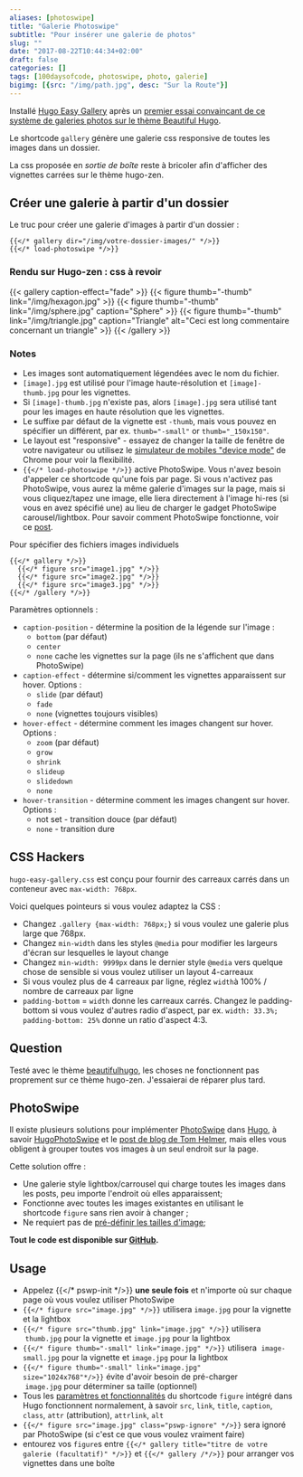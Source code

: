 ```yaml
---
aliases: [photoswipe]
title: "Galerie Photoswipe"
subtitle: "Pour insérer une galerie de photos"
slug: ""
date: "2017-08-22T10:44:34+02:00"
draft: false
categories: []
tags: [100daysofcode, photoswipe, photo, galerie]
bigimg: [{src: "/img/path.jpg", desc: "Sur la Route"}]
---
```


Installé [Hugo Easy Gallery](https://www.liwen.id.au/heg/) après un [premier essai convaincant de ce système de galeries photos sur le thème Beautiful Hugo](https://100daysofcode.christopheducamp.com/2017/07/27/%C3%A9chantillon-de-galerie-photoswipe/).

Le shortcode `gallery` génère une galerie css responsive de toutes les images dans un dossier. 

La css proposée en *sortie de boîte*  reste à bricoler afin d'afficher des vignettes carrées sur le thème hugo-zen.<!--more-->


## Créer une galerie à partir d'un dossier

Le truc pour créer une galerie d'images à partir d'un dossier :

```
{{</* gallery dir="/img/votre-dossier-images/" */>}}
{{</* load-photoswipe */>}}
```

### Rendu sur Hugo-zen : css à revoir 

{{< gallery caption-effect="fade" >}}
  {{< figure thumb="-thumb" link="/img/hexagon.jpg" >}}
  {{< figure thumb="-thumb" link="/img/sphere.jpg" caption="Sphere" >}}
  {{< figure thumb="-thumb" link="/img/triangle.jpg" caption="Triangle" alt="Ceci est long commentaire concernant un triangle" >}}
{{< /gallery >}}

### Notes 

- Les images sont automatiquement légendées avec le nom du fichier.
- `[image].jpg` est utilisé pour l'image haute-résolution et `[image]-thumb.jpg` pour les vignettes.
- Si `[image]-thumb.jpg` n'existe pas, alors `[image].jpg` sera utilisé tant pour les images en haute résolution que les vignettes.
- Le suffixe par défaut de la vignette est `-thumb`, mais vous pouvez en spécifier un différent, par ex. `thumb="-small"` or `thumb="_150x150"`.
- Le layout est "responsive" - essayez de changer la taille de fenêtre de votre navigateur ou utilisez le [simulateur de mobiles "device mode"](https://developers.google.com/web/tools/chrome-devtools/device-mode/) de Chrome pour voir la flexibilité.
- `{{</* load-photoswipe */>}}` active PhotoSwipe. Vous n'avez besoin d'appeler ce shortcode qu'une fois par page. Si vous n'activez pas PhotoSwipe, vous aurez la même galerie d'images sur la page, mais si vous cliquez/tapez une image, elle liera directement à l'image hi-res (si vous en avez spécifié une) au lieu de charger le gadget PhotoSwipe carousel/lightbox. Pour savoir comment PhotoSwipe fonctionne, voir ce [post](https://www.liwen.id.au/photoswipe).


Pour spécifier des fichiers images individuels

```
{{</* gallery */>}}
  {{</* figure src="image1.jpg" */>}}
  {{</* figure src="image2.jpg" */>}}
  {{</* figure src="image3.jpg" */>}}
{{</* /gallery */>}}
```

Paramètres optionnels :

- `caption-position` - détermine la position de la légende sur l'image : 
  - `bottom` (par défaut)
  - `center`
  - `none` cache les vignettes sur la page (ils ne s'affichent que dans PhotoSwipe)
- `caption-effect` - détermine si/comment les vignettes apparaissent sur hover. Options :
  - `slide` (par défaut)
  - `fade`
  - `none` (vignettes toujours visibles)
- `hover-effect` - détermine comment les images changent sur hover. Options :
  - `zoom` (par défaut)
  - `grow`
  - `shrink`
  - `slideup`
  - `slidedown`
  - `none`
- `hover-transition` - détermine comment les images changent sur hover. Options :
  - not set - transition douce (par défaut)
  - `none` - transition dure 


## CSS Hackers

`hugo-easy-gallery.css` est conçu pour fournir des carreaux carrés dans un conteneur avec `max-width: 768px`.

Voici quelques pointeurs si vous voulez adaptez la CSS :

 - Changez `.gallery {max-width: 768px;}` si vous voulez une galerie plus large que 768px.
 - Changez `min-width` dans les styles `@media`  pour modifier les largeurs d'écran sur lesquelles le layout change
 - Changez `min-width: 9999px` dans le dernier style  `@media` vers quelque chose de sensible si vous voulez utiliser un layout 4-carreaux
 - Si vous voulez plus de 4 carreaux par ligne, réglez  `width`à 100% / nombre de carreaux par ligne
 - `padding-bottom` = `width` donne les carreaux carrés. Changez le padding-bottom si vous voulez d'autres radio d'aspect, par ex. `width: 33.3%; padding-bottom: 25%` donne un ratio d'aspect 4:3.

## Question 

Testé avec le thème [beautifulhugo](https://github.com/halogenica/beautifulhugo), les choses ne fonctionnent pas proprement sur ce thème hugo-zen. J'essaierai de réparer plus tard.


## PhotoSwipe 

Il existe plusieurs solutions pour implémenter [PhotoSwipe](http://photoswipe.com/) dans [Hugo](http://gohugo.io/), à savoir [HugoPhotoSwipe](https://github.com/GjjvdBurg/HugoPhotoSwipe) et le [post de blog de Tom Helmer](http://www.thehome.dk/article/photoswipe-gallery-hugo/), mais elles vous obligent à grouper toutes vos images à un seul endroit sur la page.

Cette solution offre : 

  * Une galerie style lightbox/carrousel qui charge toutes les images dans les posts, peu importe l'endroit où elles apparaissent; 
  * Fonctionne avec toutes les images existantes en utilisant le shortcode `figure` sans rien avoir à changer ; 
  * Ne requiert pas de [pré-définir les tailles d'image](http://photoswipe.com/documentation/faq.html#image-size);

**Tout le code est disponible sur [GitHub](https://github.com/liwenyip/hugo-pswp).**


## Usage 

  * Appelez {{</* pswp-init */>}} **une seule fois** et n'importe où sur chaque page où vous voulez utiliser PhotoSwipe
  * `{{</* figure src="image.jpg" */>}}` utilisera `image.jpg` pour la vignette et la lightbox
  * `{{</* figure src="thumb.jpg" link="image.jpg" */>}}` utilisera   `thumb.jpg` pour la vignette et `image.jpg` pour la lightbox
  * `{{</* figure thumb="-small" link="image.jpg" */>}}` utilisera  `image-small.jpg` pour la vignette et `image.jpg` pour la lightbox
  * `{{</* figure thumb="-small" link="image.jpg" size="1024x768"*/>}}` évite d'avoir besoin de pré-charger  `image.jpg` pour déterminer sa taille (optionnel)
  * Tous les [paramètres et fonctionnalités](https://gohugo.io/extras/shortcodes) du shortcode `figure` intégré dans Hugo fonctionnent normalement, à savoir `src`, `link`, `title`, `caption`, `class`, `attr` (attribution), `attrlink`, `alt`
  * `{{</* figure src="image.jpg" class="pswp-ignore" */>}}` sera ignoré par PhotoSwipe (si c'est ce que vous voulez vraiment faire)
  * entourez vos `figure`s entre `{{</* gallery title="titre de votre galerie (facultatif)" */>}}` et `{{</* gallery /*/>}}` pour arranger vos vignettes dans une boîte





